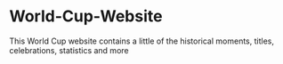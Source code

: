 # World-Cup-Website

This World Cup website contains a little of the historical moments, titles, celebrations, statistics and more
